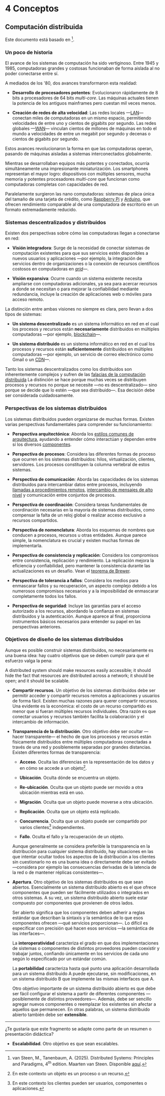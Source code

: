 # 4 Conceptos

## Computación distribuida

Este documento está basado en [^1].

[^1]: van Steen, M., Tanenbaum, A. (2025). Distributed Systems: Principles and
    Paradigms, 4<sup>th</sup> edition. Maarten van Steen. Disponible
    [aquí](https://www.distributed-systems.net/index.php/books/ds4/).

### Un poco de historia

El avance de los sistemas de computación ha sido vertiginoso. Entre 1945 y 1985,
computadoras grandes y costosas funcionaban de forma aislada al no poder
conectarse entre sí.

A mediados de los '80, dos avances transformaron esta realidad:

* **Desarrollo de procesadores potentes**: Evolucionaron rápidamente de 8
  bits a procesadores de 64 bits *multi-core*. Las máquinas actuales tienen la
  potencia de los antiguos mainframes pero cuestan mil veces menos.

* **Creación de redes de alta velocidad**: Las redes locales
  —[LAN](https://www.cisco.com/c/en/us/products/switches/what-is-a-lan-local-area-network.html)—
  conectan miles de computadoras en un mismo espacio, permitiendo velocidades de
  entre uno y cientos de gigabits por segundo. Las redes globales
  —[WAN](https://www.cisco.com/c/en/us/products/switches/what-is-a-wan-wide-area-network.html)—
  vinculan cientos de millones de máquinas en todo el mundo a velocidades de
  entre un megabit por segundo y decenas o cientos de gigabits por segundo.

Estos avances revolucionaron la forma en que las computadoras operan, pasando de
máquinas aisladas a sistemas interconectados globalmente.

Mientras se desarrollaban equipos más potentes y conectados, ocurría
simultáneamente una impresionante miniaturización. Los smartphones representan
el mayor logro: dispositivos con múltiples sensores, mucha memoria y potentes
procesadores *multi-core* que funcionan como computadoras completas con
capacidades de red.

Paralelamente surgieron las nano computadoras: sistemas de placa única del
tamaño de una tarjeta de crédito, como [Raspberry
Pi](https://www.raspberrypi.com) y [Arduino](https://www.arduino.cc), que
ofrecen rendimiento comparable al de una computadora de escritorio en un formato
extremadamente reducido.

### Sistemas descentralizados y distribuidos

Existen dos perspectivas sobre cómo las computadoras llegan a conectarse en red:

* **Visión integradora**: Surge de la necesidad de conectar sistemas de
   computación existentes para que sus servicios estén disponibles a nuevos
   usuarios y aplicaciones —por ejemplo, la integración de servicios dentro de
   organizaciones o la conexión de recursos científicos costosos en computadoras
   en [*grid*](https://aws.amazon.com/what-is/grid-computing)—.

* **Visión expansiva**: Ocurre cuando un sistema existente necesita ampliarse
  con computadoras adicionales, ya sea para acercar recursos a donde se
  necesitan o para mejorar la confiabilidad mediante redundancia, incluye la
  creación de aplicaciones web o móviles para acceso remoto.

La distinción entre ambas visiones no siempre es clara, pero llevan a dos tipos
de sistemas:

* **Un sistema descentralizado** es un sistema informático en red en el cual los
  procesos y recursos están **necesariamente** distribuidos en múltiples
  computadoras —por ejemplo,
  [blockchain](https://aws.amazon.com/what-is/blockchain)—.

* **Un sistema distribuido** es un sistema informático en red en el cual los
  procesos y recursos están **suficientemente** distribuidos en múltiples
  computadoras —por ejemplo, un servicio de correo electrónico como Gmail o un
  [CDN](https://aws.amazon.com/what-is/cdn/)—.

Tanto los sistemas descentralizados como los distribuidos son inherentemente
complejos y sufren de las [falacias de la computación
distribuida](./4_Falacias_computacion_distribuida.md) La distinción se hace
porque muchas veces se distribuyen procesos y recursos no porque se necesite —no
es descentralizado— sino porque se decide que lo estén —que sea distribuido—.
Esa decisión debe ser considerada cuidadosamente.

### Perspectivas de los sistemas distribuidos

Los sistemas distribuidos pueden organizarse de muchas formas. Existen varias
perspectivas fundamentales para comprender su funcionamiento:

* **Perspectiva arquitectónica**: Aborda los [estilos comunes de
  arquitectura](/2_Tecnicas_y_herramientas/2_07_.Estilos_arquitectura/2_07_.Estilos_arquitectura.md),
  ayudando a entender cómo interactúan y dependen entre sí los diversos
  [componentes](/4_Conceptos/4_Componente.md).

* **Perspectiva de procesos**: Considera las diferentes formas de proceso que
   ocurren en los sistemas distribuidos: hilos, virtualización, clientes,
   servidores. Los procesos constituyen la columna vertebral de estos sistemas.

* **Perspectiva de comunicación**: Aborda las capacidades de los sistemas
  distribuidos para intercambiar datos entre procesos, incluyendo [llamadas a
  procedimientos
  remotos](/2_Tecnicas_y_herramientas/2_13_.Integracion_aplicaciones/2_13_3_RPC.md),
  [intercambio de mensajes de alto
  nivel](/2_Tecnicas_y_herramientas/2_13_.Integracion_aplicaciones/2_13_4_Messaging.md)
  y comunicación entre conjuntos de procesos.

* **Perspectiva de coordinación**: Considera tareas fundamentales de
  coordinación necesarias en la mayoría de sistemas distribuidos, como compensar
  la falta de un reloj global o realizar acceso exclusivo a recursos
  compartidos.

* **Perspectiva de nomenclatura**: Aborda los esquemas de nombres que
  conducen a procesos, recursos u otras entidades. Aunque parece simple, la
  nomenclatura es crucial y existen muchas formas de implementarla.

* **Perspectiva de consistencia y replicación**: Considera los compromisos entre
  consistencia, replicación y rendimiento. La replicación mejora la eficiencia y
  confiabilidad, pero mantener la consistencia durante las actualizaciones es un
  desafío. Vean el [teorema de Brewer](/4_Conceptos/4_Teorema_Brewer.md).

* **Perspectiva de tolerancia a fallos**: Considera los medios para enmascarar
  fallos y su recuperación, un aspecto complejo debido a los numerosos
  compromisos necesarios y a la imposibilidad de enmascarar completamente todos
  los fallos.

* **Perspectiva de seguridad**: Incluye las garantías para el acceso autorizado
  a los recursos, abordando la confianza en sistemas distribuidos y la
  autenticación. Aunque aparece al final, proporciona instrumentos básicos
  necesarios para entender su papel en las perspectivas anteriores.

### Objetivos de diseño de los sistemas distribuidos

Aunque es posible construir sistemas distribuidos, no necesariamente es una
buena idea: hay cuatro objetivos que se deben cumplir para que el esfuerzo valga
la pena:

A
distributed system should make resources easily accessible; it should hide the
fact that resources are distributed across a network; it should be open; and it
should be scalable.

* **Compartir recursos**. Un objetivo de los sistemas distribuidos debe ser
  permitir acceder y compartir recursos remotos a aplicaciones y usuarios de
  forma fácil. Existen muchas razones para querer compartir recursos. Una
  evidente es la económica: el costo de un recurso compartido es menor que si
  fueran múltiples recursos individuales. Otra razón es que conectar usuarios y
  recursos también facilita la colaboración y el intercambio de información.

* **Transparencia de la distribución**. Otro objetivo debe ser ocultar —hacer
  transparente— el hecho de que los procesos y recursos están físicamente
  distribuidos entre múltiples computadoras conectadas a través de una red y
  posiblemente separadas por grandes distancias. Existen diferentes formas de
  transparencia:

  * **Acceso**. Oculta las diferencias en la representación de los datos y en cómo se accede a un objeto[^2].

  * **Ubicación**. Oculta dónde se encuentra un objeto.

  * **Re-ubicación**. Oculta que un objeto puede ser movido a otra ubicación
    mientras está en uso.

  * **Migración**. Oculta que un objeto puede moverse a otra ubicación.

  * **Replicación**. Oculta que un objeto está replicado.

  * **Concurrencia**. Oculta que un objeto puede ser compartido por varios
    clientes[^3] independientes.

  * **Fallo**. Oculta el fallo y la recuperación de un objeto.

  Aunque generalmente se considera preferible la transparencia en la
  distribución para cualquier sistema distribuido, hay situaciones en las que
  intentar ocultar todos los aspectos de la distribución a los clientes sin
  cuestionarlo no es una buena idea o directamente debe ser evitado —considera
  por ejemplo las consecuencias derivadas de la latencia de la red o de mantener
  réplicas consistentes—.

[^2]: En este contexto un objeto es un proceso o un recurso.

[^3]: En este contexto los clientes pueden ser usuarios, componentes o
    aplicaciones.

* **Apertura**. Otro objetivo de los sistemas distribuidos es que sean abiertos.
  Esencialmente un sistema distribuido abierto es el que ofrece componentes que
  pueden ser fácilmente utilizados o integrados en otros sistemas. A su vez, un
  sistema distribuido abierto suele estar compuesto por componentes que
  provienen de otros lados.

  Ser abierto significa que los componentes deben adherir a reglas estándar que
  describan la sintaxis y la semántica de lo que esos componentes ofrecen —qué
  servicios proporcionan—. Lo difícil es especificar con precisión qué hacen
  esos servicios —la semántica de las interfaces—.

  La **interoperatividad** caracteriza el grado en que dos implementaciones de
  sistemas o componentes de distintos proveedores pueden coexistir y trabajar
  juntos, confiando únicamente en los servicios de cada uno según lo
  especificado por un estándar común.

  La **portabilidad** caracteriza hasta qué punto una aplicación desarrollada
  para un sistema distribuido A puede ejecutarse, sin modificaciones, en un
  sistema distribuido B que implemente las mismas interfaces que A.

  Otro objetivo importante de un sistema distribuido abierto es que debe ser
  fácil configurar el sistema a partir de diferentes componentes —posiblemente
  de distintos proveedores—. Además, debe ser sencillo agregar nuevos
  componentes o reemplazar los existentes sin afectar a aquellos que permanecen.
  En otras palabras, un sistema distribuido abierto también debe ser
  **extensible**.

---

¿Te gustaría que este fragmento se adapte como parte de un resumen o presentación didáctica?


* **Escalabilidad**. Otro objetivo es que sean escalables.



